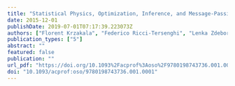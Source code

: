 ```yaml
---
title: "Statistical Physics, Optimization, Inference, and Message-Passing Algorithms"
date: 2015-12-01
publishDate: 2019-07-01T07:17:39.223073Z
authors: ["Florent Krzakala", "Federico Ricci-Tersenghi", "Lenka Zdeborova", "Riccardo Zecchina", "Eric W. Tramel", "Leticia F. Cugliandolo"]
publication_types: ["5"]
abstract: ""
featured: false
publication: ""
url_pdf: "https://doi.org/10.1093%2Facprof%3Aoso%2F9780198743736.001.0001"
doi: "10.1093/acprof:oso/9780198743736.001.0001"
---
```


